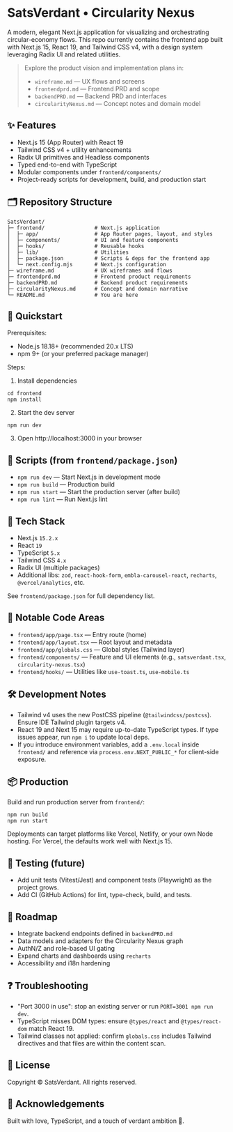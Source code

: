 # SatsVerdant • Circularity Nexus

A modern, elegant Next.js application for visualizing and orchestrating circular-economy flows. This repo currently contains the frontend app built with Next.js 15, React 19, and Tailwind CSS v4, with a design system leveraging Radix UI and related utilities.

> Explore the product vision and implementation plans in:
>
> - `wireframe.md` — UX flows and screens
> - `frontendprd.md` — Frontend PRD and scope
> - `backendPRD.md` — Backend PRD and interfaces
> - `circularityNexus.md` — Concept notes and domain model


## ✨ Features

- Next.js 15 (App Router) with React 19
- Tailwind CSS v4 + utility enhancements
- Radix UI primitives and Headless components
- Typed end-to-end with TypeScript
- Modular components under `frontend/components/`
- Project-ready scripts for development, build, and production start


## 🗂️ Repository Structure

```
SatsVerdant/
├─ frontend/                # Next.js application
│  ├─ app/                  # App Router pages, layout, and styles
│  ├─ components/           # UI and feature components
│  ├─ hooks/                # Reusable hooks
│  ├─ lib/                  # Utilities
│  ├─ package.json          # Scripts & deps for the frontend app
│  └─ next.config.mjs       # Next.js configuration
├─ wireframe.md             # UX wireframes and flows
├─ frontendprd.md           # Frontend product requirements
├─ backendPRD.md            # Backend product requirements
├─ circularityNexus.md      # Concept and domain narrative
└─ README.md                # You are here
```


## 🚀 Quickstart

Prerequisites:

- Node.js 18.18+ (recommended 20.x LTS)
- npm 9+ (or your preferred package manager)

Steps:

1) Install dependencies

```
cd frontend
npm install
```

2) Start the dev server

```
npm run dev
```

3) Open http://localhost:3000 in your browser


## 🔧 Scripts (from `frontend/package.json`)

- `npm run dev` — Start Next.js in development mode
- `npm run build` — Production build
- `npm run start` — Start the production server (after build)
- `npm run lint` — Run Next.js lint


## 🧩 Tech Stack

- Next.js `15.2.x`
- React `19`
- TypeScript `5.x`
- Tailwind CSS `4.x`
- Radix UI (multiple packages)
- Additional libs: `zod`, `react-hook-form`, `embla-carousel-react`, `recharts`, `@vercel/analytics`, etc.

See `frontend/package.json` for full dependency list.


## 🧱 Notable Code Areas

- `frontend/app/page.tsx` — Entry route (home)
- `frontend/app/layout.tsx` — Root layout and metadata
- `frontend/app/globals.css` — Global styles (Tailwind layer)
- `frontend/components/` — Feature and UI elements (e.g., `satsverdant.tsx`, `circularity-nexus.tsx`)
- `frontend/hooks/` — Utilities like `use-toast.ts`, `use-mobile.ts`


## 🛠️ Development Notes

- Tailwind v4 uses the new PostCSS pipeline (`@tailwindcss/postcss`). Ensure IDE Tailwind plugin targets v4.
- React 19 and Next 15 may require up-to-date TypeScript types. If type issues appear, run `npm i` to update local deps.
- If you introduce environment variables, add a `.env.local` inside `frontend/` and reference via `process.env.NEXT_PUBLIC_*` for client-side exposure.


## 📦 Production

Build and run production server from `frontend/`:

```
npm run build
npm run start
```

Deployments can target platforms like Vercel, Netlify, or your own Node hosting. For Vercel, the defaults work well with Next.js 15.


## 🧪 Testing (future)

- Add unit tests (Vitest/Jest) and component tests (Playwright) as the project grows.
- Add CI (GitHub Actions) for lint, type-check, build, and tests.


## 🧭 Roadmap

- Integrate backend endpoints defined in `backendPRD.md`
- Data models and adapters for the Circularity Nexus graph
- AuthN/Z and role-based UI gating
- Expand charts and dashboards using `recharts`
- Accessibility and i18n hardening


## ❓ Troubleshooting

- "Port 3000 in use": stop an existing server or run `PORT=3001 npm run dev`.
- TypeScript misses DOM types: ensure `@types/react` and `@types/react-dom` match React 19.
- Tailwind classes not applied: confirm `globals.css` includes Tailwind directives and that files are within the content scan.


## 📄 License

Copyright © SatsVerdant. All rights reserved.


## 🙏 Acknowledgements

Built with love, TypeScript, and a touch of verdant ambition 🌿.
